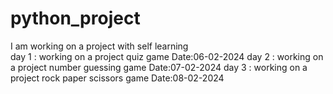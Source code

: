 # python_project

I am working on a project with self learning  
day 1 : working on a project quiz game Date:06-02-2024
day 2 : working on a project number guessing game Date:07-02-2024
day 3 : working on a project rock paper scissors game Date:08-02-2024
